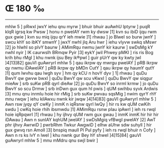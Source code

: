 # Œ 180 ‰
---
mhlw 5 ] pRwxI jwxY iehu qnu myrw ] bhuir bhuir auAwhU lptyrw ] puqR
klqR igrsq kw Pwsw ] honu n pweIAY rwm ky dwsw ]1] kvn su ibiD ijqu
rwm gux gwie ] kvn su miq ijqu qrY ieh mwie ]1] rhwau ] jo BlweI so
burw jwnY ] swcu khY so ibKY smwnY ] jwxY nwhI jIq Aru hwr ] iehu vlyvw
swkq sMswr ]2] jo hlwhl so pIvY baurw ] AMimRqu nwmu jwnY kir kaurw ]
swDsMg kY nwhI nyir ] lK caurwsIh BRmqw Pyir ]3] eykY jwil Phwey pMKI
] ris ris Bog krih bhu rMgI ] khu nwnk ijsu Bey ik®pwl ] guir pUrY qw
ky kwty jwl ]4]13]82] gauVI guAwryrI mhlw 5 ] qau ikrpw qy mwrgu
pweIAY ] pRB ikrpw qy nwmu iDAweIAY ] pRB ikrpw qy bMDn CutY ] qau
ikrpw qy haumY qutY ]1] qum lwvhu qau lwgh syv ] hm qy kCU n hovY dyv
] 1] rhwau ] quDu BwvY qw gwvw bwxI ] quDu BwvY qw scu vKwxI ] quDu BwvY
qw siqgur mieAw ] srb suKw pRB qyrI dieAw ]2] jo quDu BwvY so inrml
krmw ] jo quDu BwvY so scu Drmw ] srb inDwn gux qum hI pwis ] qUM
swihbu syvk Ardwis ]3] mnu qnu inrmlu hoie hir rMig ] srb suKw
pwvau sqsMig ] nwim qyrY rhY mnu rwqw ] iehu kilAwxu nwnk kir jwqw
]4]14]83] gauVI guAwryrI mhlw 5 ] Awn rsw jyqy qY cwKy ] inmK n
iqRsnw qyrI lwQy ] hir rs kw qUM cwKih swdu ] cwKq hoie rhih ibsmwdu
]1] AMimRqu rsnw pIau ipAwrI ] ieh rs rwqI hoie iqRpqwrI ]1] rhwau
] hy ijhvy qUM rwm gux gwau ] inmK inmK hir hir hir iDAwau ] Awn n
sunIAY kqhUM jweIAY ] swDsMgiq vfBwgI pweIAY ]2] AwT phr ijhvy
AwrwiD ] pwrbRhm Twkur AwgwiD ] eIhw aUhw sdw suhylI ] hir gux gwvq
rsn AmolI ]3] bnspiq maulI Pl Pul pyfy ] ieh rs rwqI bhuir n Cofy
] Awn n rs ks lvY n lweI ] khu nwnk gur Bey hY shweI ]4]15]84]
gauVI guAwryrI mhlw 5 ] mnu mMdru qnu swjI bwir ]
####
